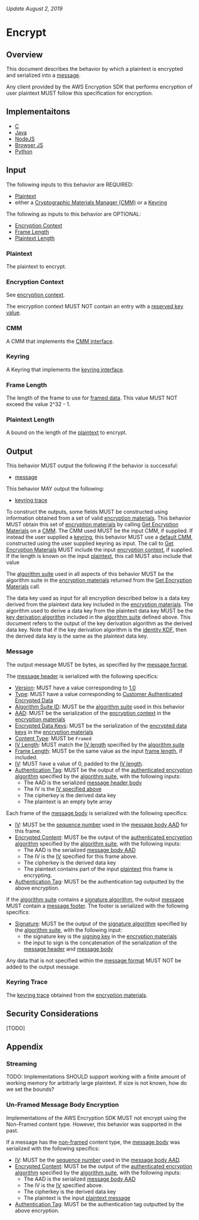 *Update August 2, 2019*

# Encrypt

## Overview

This document describes the behavior by which a plaintext is encrypted and serialized into a [message](#message.md).

Any client provided by the AWS Encryption SDK that performs encryption of user plaintext MUST follow
this specification for encryption.

## Implementaitons

- [C](https://github.com/aws/aws-encryption-sdk-c/blob/master/source/session_encrypt.c)
- [Java](https://github.com/aws/aws-encryption-sdk-java/blob/master/src/main/java/com/amazonaws/encryptionsdk/internal/EncryptionHandler.java)
- [NodeJS](https://github.com/awslabs/aws-encryption-sdk-javascript/blob/master/modules/encrypt-node/src/encrypt.ts)
- [Browser JS](https://github.com/awslabs/aws-encryption-sdk-javascript/blob/master/modules/encrypt-browser/src/encrypt.ts)
- [Python](https://github.com/aws/aws-encryption-sdk-python/blob/master/src/aws_encryption_sdk/streaming_client.py)

## Input

The following inputs to this behavior are REQUIRED:

- [Plaintext](#plaintext)
- either a [Cryptographic Materials Manager (CMM)](cmm-interface.md) or a [Keyring](#keyring-interface.md)

The following as inputs to this behavior are OPTIONAL:

- [Encryption Context](#encryption-context)
- [Frame Length](#frame-length)
- [Plaintext Length](#plaintext-length)

### Plaintext

The plaintext to encrypt.

### Encryption Context

See [encryption context](#data-structures.md#encryption-context).

The encryption context MUST NOT contain an entry with a [reserved key value](#data-structutes.md#encryption-context).

### CMM

A CMM that implements the [CMM interface](#cmm-interface.md).

### Keyring

A Keyring that implements the [keyring interface](#keyring-interface.md).

### Frame Length

The length of the frame to use for [framed data](#message-body.md).
This value MUST NOT exceed the value 2^32 - 1.

### Plaintext Length

A bound on the length of the [plaintext](#plaintext) to encrypt.

## Output

This behavior MUST output the following if the behavior is successful:

- [message](#message.md)

This behavior MAY output the following:

- [keyring trace](#data-structures.md#keyring-trace)

To construct the outputs, some fields MUST be constructed using information obtained
from a set of valid [encryption materials](#data-structures.md#encryption-materials).
This behavior MUST obtain this set of [encryption materials](#data-structures.md#encryption-materials)
by calling [Get Encryption Materials](#cmm-interface.md#get-encryption-materials) on a [CMM](#cmm-interface.md).
The CMM used MUST be the input CMM, if supplied.
If instead the user supplied a [keyring](#keyring-interface.md), this behavior MUST use a [default CMM](#default-cmm.md),
constructed using the user supplied keyring as input.
The call to [Get Encryption Materials](#cmm-interface.md#get-encryption-materials) MUST include the
input [encryption context](#encryption-context), if supplied.
If the length is known on the input [plaintext](#plaintext), this call MUST also include that value

The [algorithm suite](#algorithm-suites.md) used in all aspects of this behavior MUST be the algorithm suite in the
[encryption materials](#encryption-materials.md) returned from the [Get Encryption Materials](#cmm-interface#get-encryption-materials) call.

The data key used as input for all encryption described below is a data key derived from the plaintext data key
included in the [encryption materials](#data-strucutres.md#encryption-materials).
The algorithm used to derive a data key from the plaintext data key MUST be
the [key derivation algorithm](#algorithm-suites.md#key-derivation-algorithm) included in the
[algorithm suite](#algorithm-suites.md) defined above.
This document refers to the output of the key derivation algorithm as the derived data key.
Note that if the key derivation algorithm is the [identity KDF](#algorithm-suites.md#identity-kdf),
then the derived data key is the same as the plaintext data key.

### Message

The output message MUST be bytes, as specified by the [message format](#message.md).

The [message header](#message-header.md) is serialized with the following specifics:

- [Version](#message-header.md#version): MUST have a value corresponding to [1.0](#message-header.md#supported-versions)
- [Type](#message-header.md#type): MUST have a value corresponding to [Customer Authenticated Encrypted Data](#message.md#supported-types)
- [Algorithm Suite ID](#message-header.md#algorithm-suite-id): MUST be the [algorithm suite](#algorithm-suites.md)
  used in this behavior
- [AAD](#message-header.md#aad): MUST be the serialization of the [encryption context](#data-structures.md#encryption-context)
  in the [encryption materials](#data-structures.md#encryption-materials)
- [Encrypted Data Keys](#message-header.md#encrypted-data-key): MUST be the serialization of the
  [encrypted data keys](#data-structures.md#encrypted-data-keys) in the [encryption materials](#data-structures.md#encryption-materials)
- [Content Type](#message-header.md#content-type): MUST be `Framed`
- [IV Length](#message-header.md#iv-length): MUST match the [IV length](#algorithm-suites.md#iv-length)
  specified by the [algorithm suite](#algorithm-suites.md)
- [Frame Length](#message-header.md#frame-length): MUST be the same value as the input [frame length](#frame-length),
  if included.
- [IV](#message-header.md#iv): MUST have a value of 0, padded to the [IV length](#message-header.md#iv-length).
- [Authentication Tag](#message-header.md#authentication-tag): MUST be the output of the
  [authenticated encryption algorithm](#algorithm-suites.md#encryption-algorithm)
  specified by the [algorithm suite](#algorithm-suites.md), with the following inputs:
  - The AAD is the serialized [message header body](#message-header.md#header-body)
  - The IV is the [IV specified above](#message-header.md#iv)
  - The cipherkey is the derived data key
  - The plaintext is an empty byte array

Each frame of the [message body](#message-body.md) is serialized with the following specifics:

- [IV](#message-body.md#iv): MUST be the [sequence number](#message-body-aad.md#sequence-number)
  used in the [message body AAD](#message-body-aad.md) for this frame.
- [Encrypted Content](#message-body.md#encrypted-content): MUST be the output of the [authenticated encryption algorithm](#algorithm-suites.md#encryption-algorithm)
  specified by the [algorithm suite](#algorithm-suites.md), with the following inputs:
  - The AAD is the serialized [message body AAD](#message-body-aad.md)
  - The IV is the [IV](#message-body.md#iv) specified for this frame above.
  - The cipherkey is the derived data key
  - The plaintext contains part of the input [plaintext](#plaintext) this frame is encrypting.
- [Authentication Tag](#message-body.md#authentication-tag): MUST be the authentication tag outputted by the above encryption.

If the [algorithm suite](#algorithm-suites.md) contains a [signature algorithm](#algorithm-suites.md#signature-algorithm),
the output [message](#message.md) MUST contain a [message footer](#message-footer.md).
The footer is serialized with the following specifics:

- [Signature](#message-footer.md#signature): MUST be the output of the [signature algorithm](#algorithm-suites.md#signature-algorithm)
  specified by the [algorithm suite](#algorithm-suites.md), with the following input:
  - the signature key is the [signing key](#data-structures.md#signing-key) in the [encryption materials](#data-structures.md#encryption-materials)
  - the input to sign is the concatenation of the serialization of the [message header](#message-header) and [message body](#message-body)

Any data that is not specified within the [message format](#message.md) MUST NOT be added to the output message.

### Keyring Trace

The [keyring trace](#data-structures.md#keyring-trace) obtained from the [encryption materials](#data-structure.md#encryption-materials).

## Security Considerations

[TODO]

## Appendix

### Streaming

TODO: Implementations SHOULD support working with a finite amount of working memory for arbitrarly large plaintext.
If size is not known, how do we set the bounds?

### Un-Framed Message Body Encryption

Implementations of the AWS Encryption SDK MUST not encrypt using the Non-Framed content type.
However, this behavior was supported in the past.

If a message has the [non-framed](#message-body.md#non-framed-data) content type,
the [message body](#message-body.md) was serialized with the following specifics:

- [IV](#message-body.md#iv):  MUST be the [sequence number](#message-body-aad.md#sequence-number)
  used in the [message body AAD](#message-body-aad.md).
- [Encrypted Content](#message-body.md#encrypted-content): MUST be the output of the [authenticated encryption algorithm](#algorithm-suites.md#encryption-algorithm)
  specified by the [algorithm suite](#algorithm-suites.md), with the following inputs:
  - The AAD is the serialized [message body AAD](#message-body-aad.md)
  - The IV is the [IV](#message-body.md#iv) specified above.
  - The cipherkey is the derived data key
  - The plaintext is the input [plaintext message](#plaintext-message)
- [Authentication Tag](#message-body.md#authentication-tag): MUST be the authentication tag outputted by the above encryption.
